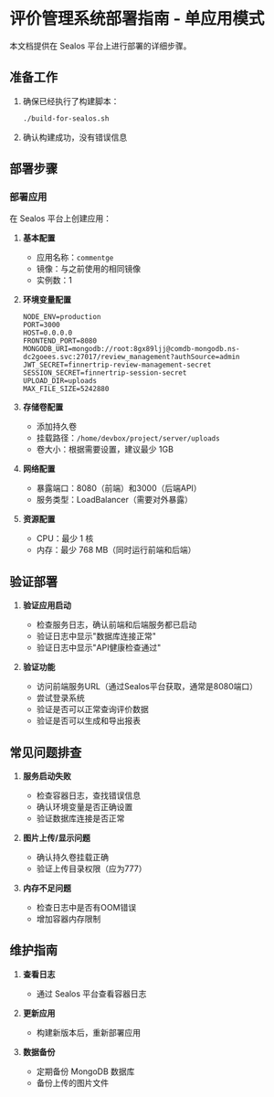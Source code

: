 # 评价管理系统部署指南 - 单应用模式

本文档提供在 Sealos 平台上进行部署的详细步骤。

## 准备工作

1. 确保已经执行了构建脚本：
   ```bash
   ./build-for-sealos.sh
   ```

2. 确认构建成功，没有错误信息

## 部署步骤

### 部署应用

在 Sealos 平台上创建应用：

1. **基本配置**
   - 应用名称：`commentge`
   - 镜像：与之前使用的相同镜像
   - 实例数：1

2. **环境变量配置**
   ```
   NODE_ENV=production
   PORT=3000
   HOST=0.0.0.0
   FRONTEND_PORT=8080
   MONGODB_URI=mongodb://root:8gx89ljj@comdb-mongodb.ns-dc2goees.svc:27017/review_management?authSource=admin
   JWT_SECRET=finnertrip-review-management-secret
   SESSION_SECRET=finnertrip-session-secret
   UPLOAD_DIR=uploads
   MAX_FILE_SIZE=5242880
   ```

3. **存储卷配置**
   - 添加持久卷
   - 挂载路径：`/home/devbox/project/server/uploads`
   - 卷大小：根据需要设置，建议最少 1GB

4. **网络配置**
   - 暴露端口：8080（前端）和3000（后端API）
   - 服务类型：LoadBalancer（需要对外暴露）

5. **资源配置**
   - CPU：最少 1 核
   - 内存：最少 768 MB（同时运行前端和后端）

## 验证部署

1. **验证应用启动**
   - 检查服务日志，确认前端和后端服务都已启动
   - 验证日志中显示"数据库连接正常"
   - 验证日志中显示"API健康检查通过"

2. **验证功能**
   - 访问前端服务URL（通过Sealos平台获取，通常是8080端口）
   - 尝试登录系统
   - 验证是否可以正常查询评价数据
   - 验证是否可以生成和导出报表

## 常见问题排查

1. **服务启动失败**
   - 检查容器日志，查找错误信息
   - 确认环境变量是否正确设置
   - 验证数据库连接是否正常

2. **图片上传/显示问题**
   - 确认持久卷挂载正确
   - 验证上传目录权限（应为777）

3. **内存不足问题**
   - 检查日志中是否有OOM错误
   - 增加容器内存限制

## 维护指南

1. **查看日志**
   - 通过 Sealos 平台查看容器日志

2. **更新应用**
   - 构建新版本后，重新部署应用

3. **数据备份**
   - 定期备份 MongoDB 数据库
   - 备份上传的图片文件 